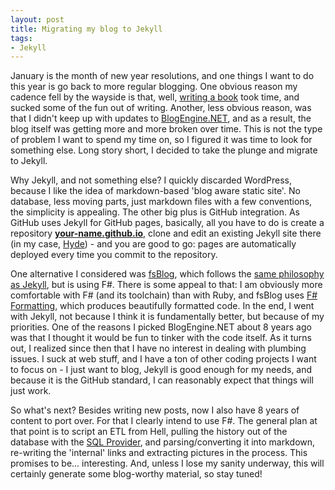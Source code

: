 ```yaml
---
layout: post
title: Migrating my blog to Jekyll
tags:
- Jekyll
---
```


January is the month of new year resolutions, and one things I want to do this year is go back to more regular blogging. One obvious reason my cadence fell by the wayside is that, well, [writing a book][1] took time, and sucked some of the fun out of writing. Another, less obvious reason, was that I didn't keep up with updates to [BlogEngine.NET][2], and as a result, the blog itself was getting more and more broken over time. This is not the type of problem I want to spend my time on, so I figured it was time to look for something else. Long story short, I decided to take the plunge and migrate to Jekyll.

<!--more-->

Why Jekyll, and not something else? I quickly discarded WordPress, because I like the idea of markdown-based 'blog aware static site'. No database, less moving parts, just markdown files with a few conventions, the simplicity is appealing. The other big plus is GitHub integration. As GitHub uses Jekyll for GitHub pages, basically, all you have to do is create a repository **[your-name.github.io][3]**, clone and edit an existing Jekyll site there (in my case, [Hyde][4]) - and you are good to go: pages are automatically deployed every time you commit to the repository.

One alternative I considered was [fsBlog][5], which follows the [same philosophy as Jekyll][6], but is using F#. There is some appeal to that: I am obviously more comfortable with F# (and its toolchain) than with Ruby, and fsBlog uses [F# Formatting][7], which produces beautifully formatted code. In the end, I went with Jekyll, not because I think it is fundamentally better, but because of my priorities. One of the reasons I picked BlogEngine.NET about 8 years ago was that I thought it would be fun to tinker with the code itself. As it turns out, I realized since then that I have no interest in dealing with plumbing issues. I suck at web stuff, and I have a ton of other coding projects I want to focus on - I just want to blog, Jekyll is good enough for my needs, and because it is the GitHub standard, I can reasonably expect that things will just work.

So what's next? Besides writing new posts, now I also have 8 years of content to port over. For that I clearly intend to use F#. The general plan at that point is to script an ETL from Hell, pulling the history out of the database with the [SQL Provider][8], and parsing/converting it into markdown, re-writing the 'internal' links and extracting pictures in the process. This promises to be... interesting. And, unless I lose my sanity underway, this will certainly generate some blog-worthy material, so stay tuned!

[1]: http://www.machine-learning-projects-for-dot-net-developers.com/
[2]: http://www.dotnetblogengine.net/
[3]: https://github.com/mathias-brandewinder/mathias-brandewinder.github.io/
[4]: http://hyde.getpoole.com/
[5]: https://github.com/fsprojects/FsBlog
[6]: http://jaskula.fr//blog/2015/01-21-beginners-quick-guide-to-setup-fsblog-and-start-to-blog-in-5-minutes/
[7]: http://tpetricek.github.io/FSharp.Formatting/
[8]: https://github.com/fsprojects/SQLProvider
